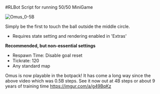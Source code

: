 #RLBot Script for running 50/50 MiniGame

![Omus_0-5B](https://user-images.githubusercontent.com/46916734/157023753-4261787c-cff4-46e5-bd62-1707213e848a.gif)

Simply be the first to touch the ball outside the middle circle.

- Requires state setting and rendering enabled in 'Extras'

**Recommended, but non-essential settings**
- Respawn Time: Disable goal reset
- Tickrate: 120
- Any standard map

Omus is now playable in the botpack! It has come a long way since the above video which was 0.5B steps. See it now out at 4B steps or about 9 years of training time https://imgur.com/a/g49BqKz
